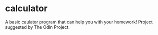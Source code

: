 # calculator
A basic caulator program that can help you with your homework! Project suggested by The Odin Project.